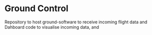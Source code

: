 # Ground Control
Repository to host ground-software to receive incoming flight data and Dahboard code to visualise incoming data, and 
